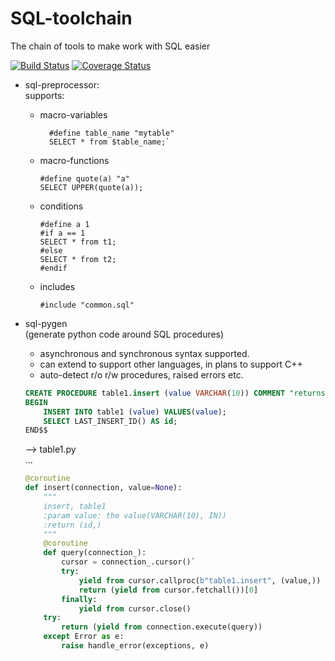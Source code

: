 # SQL-toolchain

The chain of tools to make work with SQL easier

[![Build Status](https://travis-ci.org/WebSQL/sqltoolchain.svg?branch=master)](https://travis-ci.org/WebSQL/sqltoolchain)
[![Coverage Status](https://coveralls.io/repos/WebSQL/sqltoolchain/badge.svg?branch=master)](https://coveralls.io/r/WebSQL/sqltoolchain?branch=master)


* sql-preprocessor:<br/>
    supports:
    * macro-variables<br/>
        ```
          #define table_name "mytable"
          SELECT * from $table_name;`
        ```
    *  macro-functions<br/>
        ```
        #define quote(a) "a"
        SELECT UPPER(quote(a));
        ```
  
    *  conditions<br/>
        ```
        #define a 1
        #if a == 1
        SELECT * from t1;
        #else
        SELECT * from t2;
        #endif
        ```  
    *  includes<br/>
        ```
        #include "common.sql"
        ```
  
* sql-pygen<br/>
    (generate python code around SQL procedures)
    *  asynchronous and synchronous syntax supported.
    *  can extend to support other languages, in plans to support C++
    *  auto-detect r/o r/w procedures, raised errors etc.

    ```SQL
    CREATE PROCEDURE table1.insert (value VARCHAR(10)) COMMENT "returns object"
    BEGIN
        INSERT INTO table1 (value) VALUES(value);
        SELECT LAST_INSERT_ID() AS id;
    END$$
    ```

    -->
    table1.py<br/>
    ...<br/>
    ```python
    @coroutine
    def insert(connection, value=None):
        """
        insert, table1
        :param value: the value(VARCHAR(10), IN))
        :return (id,)
        """
        @coroutine
        def query(connection_):
            cursor = connection_.cursor()`
            try:
                yield from cursor.callproc(b"table1.insert", (value,))
                return (yield from cursor.fetchall())[0]
            finally:
                yield from cursor.close()
        try:
            return (yield from connection.execute(query))
        except Error as e:
            raise handle_error(exceptions, e)
    ```
